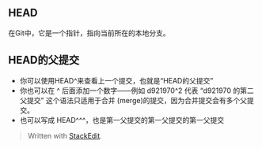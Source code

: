 ## HEAD
在Git中，它是一个指针，指向当前所在的本地分支。
## HEAD的父提交
- 你可以使用HEAD^来查看上一个提交，也就是“HEAD的父提交”
- 你也可以在 ^ 后面添加一个数字——例如 d921970^2 代表 “d921970 的第二父提交” 这个语法只适用于合并  (merge)的提交，因为合并提交会有多个父提交。
- 也可以写成 HEAD^^^，也是第一父提交的第一父提交的第一父提交
> Written with [StackEdit](https://stackedit.io/).
<!--stackedit_data:
eyJoaXN0b3J5IjpbMzc1Nzg0NTQ5XX0=
-->